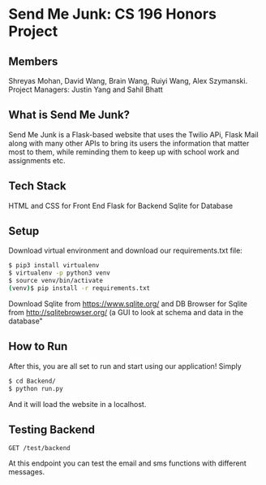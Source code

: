# Send Me Junk: CS 196 Honors Project

## Members
Shreyas Mohan, David Wang, Brain Wang, Ruiyi Wang, Alex Szymanski.
Project Managers: Justin Yang and Sahil Bhatt

## What is Send Me Junk?
Send Me Junk is a Flask-based website that uses the Twilio APi, Flask Mail along with many other APIs to bring its users the information that matter most to them, while reminding them to keep up with school work and assignments etc.

## Tech Stack
HTML and CSS for Front End
Flask for Backend
Sqlite for Database

## Setup

Download virtual environment and download our requirements.txt file:

```bash
$ pip3 install virtualenv
$ virtualenv -p python3 venv
$ source venv/bin/activate
(venv)$ pip install -r requirements.txt
```

Download Sqlite from https://www.sqlite.org/ and DB Browser for Sqlite from http://sqlitebrowser.org/ (a GUI to look at schema and data in the database"

## How to Run

After this, you are all set to run and start using our application!
Simply

```bash
$ cd Backend/
$ python run.py
```

And it will load the website in a localhost.

## Testing Backend

    GET /test/backend
At this endpoint you can test the email and sms functions with different messages.
